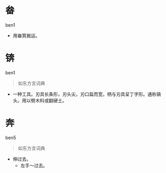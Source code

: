 # 畚
ben1
- 用畚箕搬运。

# 锛
ben1
> 如东方言词典
- 一种工具。刃具长条形，刃头尖，刃口扁而宽，柄与刃具呈丁字形。通称镐头。用以劈木料或翻硬土。

# 奔
ben5
> 如东方言词典
- 伸过去。
  - 左手～过去。

